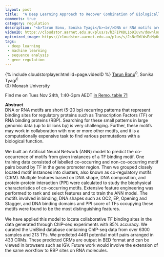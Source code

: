 ```yaml
---
layout: post
title:  "A Deep Learning Approach to Recover Combination of Biologically Significant Motifs"
comments: true
category: regulation
description: "<b>Tarun Bonu, Sonika Tyagi</b><br/>DNA or RNA motifs are short (5-20 bp) recurring pa..."
videoID: https://cloudstor.aarnet.edu.au/plus/s/hZFIPKDL1o9Iuvn/download
optimized_image: https://cloudstor.aarnet.edu.au/plus/s/JsNcSWLWsEcMp6x/download
tags:
 - deep learning
 - machine learning
 - sequence analysis
 - gene regulation
---
```

{% include cloudstorplayer.html id=page.videoID %}
<u>Tarun Bonu</u><sup>0</sup>, Sonika Tyagi<sup>0</sup><br/>
\(0\) Monash University

Find me on Tues Nov 24th, 1:40-3pm AEDT [in Remo, table 71](https://live.remo.co/e/abacbs2020-day-1/register)

<b>Abstract</b><br/>
DNA or RNA motifs are short \(5-20 bp\) recurring patterns that represent binding sites for regulatory proteins such as Transcription Factors \(TF\) or RNA binding proteins \(RBP\). Searching for these small patterns in large genomic data \(up to billions bp\) is very challenging. Further, these motifs may work in collaboration with one or more other motifs, and it is a computationally expensive task to find various permutations with a biological function. <br/><br/>We built an Artificial Neural Network \(ANN\) model to predict the co-occurrence of motifs from given instances of a TF binding motif. One training data consisted of labelled co-occurring and non-co-occurring motif pairs bound by TF in the gene promoter region. Then we grouped closely located motif instances into clusters, also known as co-regulatory motifs \(CRM\). Multiple features based on DNA shape, DNA composition, and protein-protein interaction \(PPI\) were calculated to study the biophysical characteristics of co-occurring motifs. Extensive feature engineering was performed to rank and select features and to train the ANN model. The motifs involved in binding, DNA shapes such as OC2, EP, Opening and Stagger, and DNA binding domains and PPI score of TFs occupying these motifs were found to be the most distinguishing features. <br/><br/>We have applied this model to locate collaborative TF binding sites in the data generated through ChIP-seq experiments with 85% accuracy. We curated the UniBind database containing ChIP-seq data from over 6300 samples and  213 TFs. We predicted 4461 potential motif pairs arranged in 433 CRMs. These predicted CRMs are output in BED format and can be viewed in browsers such as IGV. Future work would involve the extension of the same workflow to RBP sites on RNA molecules.
